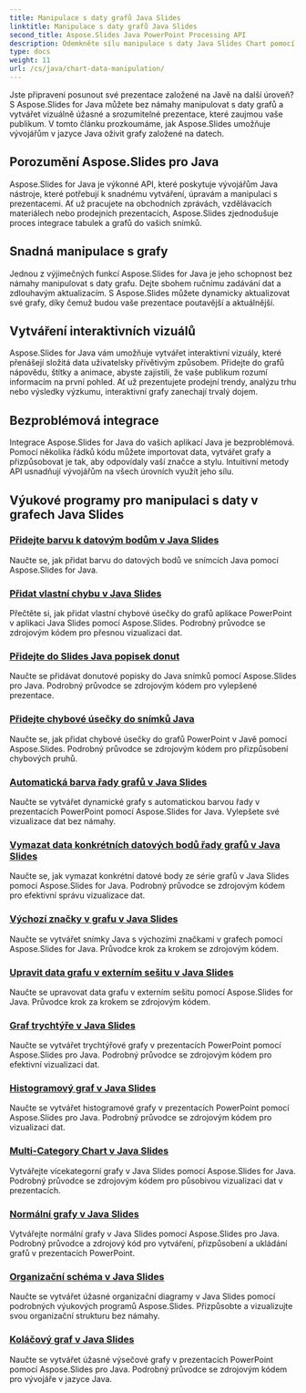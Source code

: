 ```yaml
---
title: Manipulace s daty grafů Java Slides
linktitle: Manipulace s daty grafů Java Slides
second_title: Aspose.Slides Java PowerPoint Processing API
description: Odemkněte sílu manipulace s daty Java Slides Chart pomocí Aspose.Slides for Java. Bez námahy vytvářejte úžasné vizuály a přehledy.
type: docs
weight: 11
url: /cs/java/chart-data-manipulation/
---
```

Jste připraveni posunout své prezentace založené na Javě na další úroveň? S Aspose.Slides for Java můžete bez námahy manipulovat s daty grafů a vytvářet vizuálně úžasné a srozumitelné prezentace, které zaujmou vaše publikum. V tomto článku prozkoumáme, jak Aspose.Slides umožňuje vývojářům v jazyce Java oživit grafy založené na datech.

## Porozumění Aspose.Slides pro Java

Aspose.Slides for Java je výkonné API, které poskytuje vývojářům Java nástroje, které potřebují k snadnému vytváření, úpravám a manipulaci s prezentacemi. Ať už pracujete na obchodních zprávách, vzdělávacích materiálech nebo prodejních prezentacích, Aspose.Slides zjednodušuje proces integrace tabulek a grafů do vašich snímků.

## Snadná manipulace s grafy

Jednou z výjimečných funkcí Aspose.Slides for Java je jeho schopnost bez námahy manipulovat s daty grafu. Dejte sbohem ručnímu zadávání dat a zdlouhavým aktualizacím. S Aspose.Slides můžete dynamicky aktualizovat své grafy, díky čemuž budou vaše prezentace poutavější a aktuálnější.

## Vytváření interaktivních vizuálů

Aspose.Slides for Java vám umožňuje vytvářet interaktivní vizuály, které přenášejí složitá data uživatelsky přívětivým způsobem. Přidejte do grafů nápovědu, štítky a animace, abyste zajistili, že vaše publikum rozumí informacím na první pohled. Ať už prezentujete prodejní trendy, analýzu trhu nebo výsledky výzkumu, interaktivní grafy zanechají trvalý dojem.

## Bezproblémová integrace

Integrace Aspose.Slides for Java do vašich aplikací Java je bezproblémová. Pomocí několika řádků kódu můžete importovat data, vytvářet grafy a přizpůsobovat je tak, aby odpovídaly vaší značce a stylu. Intuitivní metody API usnadňují vývojářům na všech úrovních využít jeho sílu.

## Výukové programy pro manipulaci s daty v grafech Java Slides
### [Přidejte barvu k datovým bodům v Java Slides](./add-color-data-points-java-slides/)
Naučte se, jak přidat barvu do datových bodů ve snímcích Java pomocí Aspose.Slides for Java.
### [Přidat vlastní chybu v Java Slides](./add-custom-error-java-slides/)
Přečtěte si, jak přidat vlastní chybové úsečky do grafů aplikace PowerPoint v aplikaci Java Slides pomocí Aspose.Slides. Podrobný průvodce se zdrojovým kódem pro přesnou vizualizaci dat.
### [Přidejte do Slides Java popisek donut](./add-doughnut-callout-java-slides/)
Naučte se přidávat donutové popisky do Java snímků pomocí Aspose.Slides pro Java. Podrobný průvodce se zdrojovým kódem pro vylepšené prezentace.
### [Přidejte chybové úsečky do snímků Java](./add-error-bars-java-slides/)
Naučte se, jak přidat chybové úsečky do grafů PowerPoint v Javě pomocí Aspose.Slides. Podrobný průvodce se zdrojovým kódem pro přizpůsobení chybových pruhů.
### [Automatická barva řady grafů v Java Slides](./automatic-chart-series-color-java-slides/)
Naučte se vytvářet dynamické grafy s automatickou barvou řady v prezentacích PowerPoint pomocí Aspose.Slides for Java. Vylepšete své vizualizace dat bez námahy.
### [Vymazat data konkrétních datových bodů řady grafů v Java Slides](./clear-specific-chart-series-data-points-java-slides/)
Naučte se, jak vymazat konkrétní datové body ze série grafů v Java Slides pomocí Aspose.Slides for Java. Podrobný průvodce se zdrojovým kódem pro efektivní správu vizualizace dat.
### [Výchozí značky v grafu v Java Slides](./default-markers-in-chart-java-slides/)
Naučte se vytvářet snímky Java s výchozími značkami v grafech pomocí Aspose.Slides for Java. Průvodce krok za krokem se zdrojovým kódem.
### [Upravit data grafu v externím sešitu v Java Slides](./edit-chart-data-external-workbook-java-slides/)
Naučte se upravovat data grafu v externím sešitu pomocí Aspose.Slides for Java. Průvodce krok za krokem se zdrojovým kódem.
### [Graf trychtýře v Java Slides](./funnel-chart-java-slides/)
Naučte se vytvářet trychtýřové grafy v prezentacích PowerPoint pomocí Aspose.Slides pro Java. Podrobný průvodce se zdrojovým kódem pro efektivní vizualizaci dat.
### [Histogramový graf v Java Slides](./histogram-chart-java-slides/)
Naučte se vytvářet histogramové grafy v prezentacích PowerPoint pomocí Aspose.Slides pro Java. Podrobný průvodce se zdrojovým kódem pro vizualizaci dat.
### [Multi-Category Chart v Java Slides](./multi-category-chart-java-slides/)
Vytvářejte vícekategorní grafy v Java Slides pomocí Aspose.Slides for Java. Podrobný průvodce se zdrojovým kódem pro působivou vizualizaci dat v prezentacích.
### [Normální grafy v Java Slides](./normal-charts-java-slides/)
Vytvářejte normální grafy v Java Slides pomocí Aspose.Slides pro Java. Podrobný průvodce a zdrojový kód pro vytváření, přizpůsobení a ukládání grafů v prezentacích PowerPoint.
### [Organizační schéma v Java Slides](./organization-chart-java-slides/)
Naučte se vytvářet úžasné organizační diagramy v Java Slides pomocí podrobných výukových programů Aspose.Slides. Přizpůsobte a vizualizujte svou organizační strukturu bez námahy.
### [Koláčový graf v Java Slides](./pie-chart-java-slides/)
Naučte se vytvářet úžasné výsečové grafy v prezentacích PowerPoint pomocí Aspose.Slides pro Java. Podrobný průvodce se zdrojovým kódem pro vývojáře v jazyce Java.